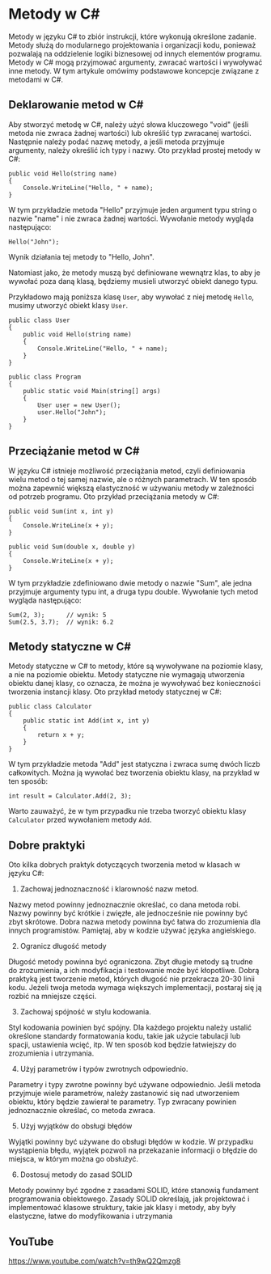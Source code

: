 # Metody w C#

Metody w języku C# to zbiór instrukcji, które wykonują określone zadanie. Metody służą do modularnego projektowania i organizacji kodu, ponieważ pozwalają na oddzielenie logiki biznesowej od innych elementów programu. Metody w C# mogą przyjmować argumenty, zwracać wartości i wywoływać inne metody. W tym artykule omówimy podstawowe koncepcje związane z metodami w C#.

## Deklarowanie metod w C#

Aby stworzyć metodę w C#, należy użyć słowa kluczowego "void" (jeśli metoda nie zwraca żadnej wartości) lub określić typ zwracanej wartości. Następnie należy podać nazwę metody, a jeśli metoda przyjmuje argumenty, należy określić ich typy i nazwy. Oto przykład prostej metody w C#:

```
public void Hello(string name)
{
    Console.WriteLine("Hello, " + name);
}
```

W tym przykładzie metoda "Hello" przyjmuje jeden argument typu string o nazwie "name" i nie zwraca żadnej wartości. Wywołanie metody wygląda następująco:
```
Hello("John");
````
Wynik działania tej metody to "Hello, John".

Natomiast jako, że metody muszą być definiowane wewnątrz klas, to aby je wywołać poza daną klasą, będziemy musieli utworzyć obiekt danego typu.

Przykładowo mają poniższa klasę `User`, aby wywołać z niej metodę `Hello`, musimy utworzyć obiekt klasy `User`.

```
public class User
{
    public void Hello(string name)
    {
        Console.WriteLine("Hello, " + name);
    }
}

public class Program
{
    public static void Main(string[] args)
    {
        User user = new User();
        user.Hello("John");
    }
}
```
## Przeciążanie metod w C#

W języku C# istnieje możliwość przeciążania metod, czyli definiowania wielu metod o tej samej nazwie, ale o różnych parametrach. W ten sposób można zapewnić większą elastyczność w używaniu metody w zależności od potrzeb programu. Oto przykład przeciążania metody w C#:

```
public void Sum(int x, int y)
{
    Console.WriteLine(x + y);
}

public void Sum(double x, double y)
{
    Console.WriteLine(x + y);
}
```
W tym przykładzie zdefiniowano dwie metody o nazwie "Sum", ale jedna przyjmuje argumenty typu int, a druga typu double. Wywołanie tych metod wygląda następująco:

```
Sum(2, 3);      // wynik: 5
Sum(2.5, 3.7);  // wynik: 6.2
```

## Metody statyczne w C#

Metody statyczne w C# to metody, które są wywoływane na poziomie klasy, a nie na poziomie obiektu. Metody statyczne nie wymagają utworzenia obiektu danej klasy, co oznacza, że można je wywoływać bez konieczności tworzenia instancji klasy. Oto przykład metody statycznej w C#:

```
public class Calculator
{
    public static int Add(int x, int y)
    {
        return x + y;
    }
}
```
W tym przykładzie metoda "Add" jest statyczna i zwraca sumę dwóch liczb całkowitych. Można ją wywołać bez tworzenia obiektu klasy, na przykład w ten sposób:

```
int result = Calculator.Add(2, 3);
```
Warto zauważyć, że w tym przypadku nie trzeba tworzyć obiektu klasy `Calculator` przed wywołaniem metody `Add`.


## Dobre praktyki

Oto kilka dobrych praktyk dotyczących tworzenia metod w klasach w języku C#:

1. Zachowaj jednoznaczność i klarowność nazw metod.

Nazwy metod powinny jednoznacznie określać, co dana metoda robi. Nazwy powinny być krótkie i zwięzłe, ale jednocześnie nie powinny być zbyt skrótowe. Dobra nazwa metody powinna być łatwa do zrozumienia dla innych programistów. Pamiętaj, aby w kodzie używać języka angielskiego.

2. Ogranicz długość metody

Długość metody powinna być ograniczona. Zbyt długie metody są trudne do zrozumienia, a ich modyfikacja i testowanie może być kłopotliwe. Dobrą praktyką jest tworzenie metod, których długość nie przekracza 20-30 linii kodu. Jeżeli twoja metoda wymaga większych implementacji, postaraj się ją rozbić na mniejsze części.

3. Zachowaj spójność w stylu kodowania.

Styl kodowania powinien być spójny. Dla każdego projektu należy ustalić określone standardy formatowania kodu, takie jak użycie tabulacji lub spacji, ustawienia wcięć, itp. W ten sposób kod będzie łatwiejszy do zrozumienia i utrzymania.

4. Użyj parametrów i typów zwrotnych odpowiednio.

Parametry i typy zwrotne powinny być używane odpowiednio. Jeśli metoda przyjmuje wiele parametrów, należy zastanowić się nad utworzeniem obiektu, który będzie zawierał te parametry. Typ zwracany powinien jednoznacznie określać, co metoda zwraca.

5. Użyj wyjątków do obsługi błędów

Wyjątki powinny być używane do obsługi błędów w kodzie. W przypadku wystąpienia błędu, wyjątek pozwoli na przekazanie informacji o błędzie do miejsca, w którym można go obsłużyć.

6. Dostosuj metody do zasad SOLID

Metody powinny być zgodne z zasadami SOLID, które stanowią fundament programowania obiektowego. Zasady SOLID określają, jak projektować i implementować klasowe struktury, takie jak klasy i metody, aby były elastyczne, łatwe do modyfikowania i utrzymania

## YouTube
https://www.youtube.com/watch?v=th9wQ2Qmzg8